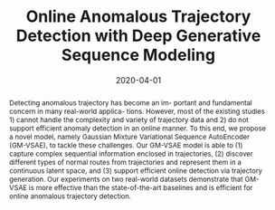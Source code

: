 ---
title: "Online Anomalous Trajectory Detection with Deep Generative Sequence Modeling"
authors:
- Yiding Liu
- Kaiqi Zhao
- Gao Cong
- admin

publication_types: ["1"]
publication: In *the 36th International Conference on Data Engineering (ICDE)*
publication_short: In *ICDE*
date: "2020-04-01"
publishDate: "2019-10-01"

abstract: Detecting anomalous trajectory has become an im- portant and fundamental concern in many real-world applica- tions. However, most of the existing studies 1) cannot handle the complexity and variety of trajectory data and 2) do not support efficient anomaly detection in an online manner. To this end, we propose a novel model, namely Gaussian Mixture Variational Sequence AutoEncoder (GM-VSAE), to tackle these challenges. Our GM-VSAE model is able to (1) capture complex sequential information enclosed in trajectories, (2) discover different types of normal routes from trajectories and represent them in a continuous latent space, and (3) support efficient online detection via trajectory generation. Our experiments on two real-world datasets demonstrate that GM-VSAE is more effective than the state-of-the-art baselines and is efficient for online anomalous trajectory detection.



#tags:
#- Source Themes
featured: true

links:
url_pdf: 'slides/ICDE20_TD.pdf'


---